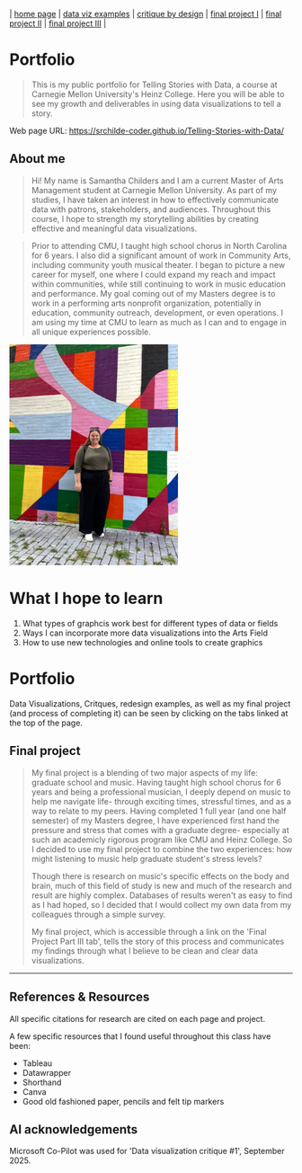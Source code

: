 | [home page](README.md) | [data viz examples](dataviz-examples.md) | [critique by design](critique-by-design) | [final project I](final-project-part-one) | [final project II](final-project-part-two) | [final project III](final-project-part-three) |


# Portfolio
> This is my public portfolio for Telling Stories with Data, a course at Carnegie Mellon University's Heinz College. Here you will be able to see my growth and deliverables in using data visualizations to tell a story. 

Web page URL: https://srchilde-coder.github.io/Telling-Stories-with-Data/
  
## About me
> Hi! My name is Samantha Childers and I am a current Master of Arts Management student at Carnegie Mellon University. As part of my studies, I have taken an interest in how to effectively communicate data with patrons, stakeholders, and audiences. Throughout this course, I hope to strength my storytelling abilities by creating effective and meaningful data visualizations. 

> Prior to attending CMU, I taught high school chorus in North Carolina for 6 years. I also did a significant amount of work in Community Arts, including community youth musical theater. I began to picture a new career for myself, one where I could expand my reach and impact within communities, while still continuing to work in music education and performance. My goal coming out of my Masters degree is to work in a performing arts nonprofit organization, potentially in education, community outreach, development, or even operations. I am using my time at CMU to learn as much as I can and to engage in all unique experiences possible. 

<img src="IMG_3810.JPG" width="300"/>


# What I hope to learn

1. What types of graphcis work best for different types of data or fields
2. Ways I can incorporate more data visualizations into the Arts Field
3. How to use new technologies and online tools to create graphics

# Portfolio

Data Visualizations, Critques, redesign examples, as well as my final project (and process of completing it) can be seen by clicking on the tabs linked at the top of the page. 


## Final project
> My final project is a blending of two major aspects of my life: graduate school and music. Having taught high school chorus for 6 years and being a professional musician, I deeply depend on music to help me navigate life- through exciting times, stressful times, and as a way to relate to my peers. Having completed 1 full year (and one half semester) of my Masters degree, I have experienced first hand the pressure and stress that comes with a graduate degree- especially at such an academicly rigorous program like CMU and Heinz College. So I decided to use my final project to combine the two experiences: how might listening to music help graduate student's stress levels?
>
> Though there is research on music's specific effects on the body and brain, much of this field of study is new and much of the research and result are highly complex. Databases of results weren't as easy to find as I had hoped, so I decided that I would collect my own data from my colleagues through a simple survey.
>
> My final project, which is accessible through a link on the 'Final Project Part III tab', tells the story of this process and communicates my findings through what I believe to be clean and clear data visualizations. 

--- 

## References & Resources
All specific citations for research are cited on each page and project. 

A few specific resources that I found useful throughout this class have been:
- Tableau
- Datawrapper
- Shorthand
- Canva
- Good old fashioned paper, pencils and felt tip markers

## AI acknowledgements
Microsoft Co-Pilot was used for 'Data visualization critique #1', September 2025. 

